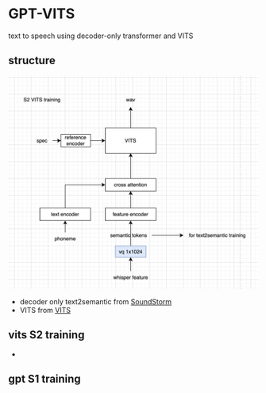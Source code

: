 # GPT-VITS

text to speech using decoder-only transformer and VITS

## structure
![structure.png](resources%2Fstructure.png)

+ decoder only text2semantic from [SoundStorm](https://github.com/yangdongchao/SoundStorm/tree/master/egs_s1/AR )
+ VITS from [VITS](https://github.com/jaywalnut310/vits)

## vits S2 training
+ 
## gpt S1 training
